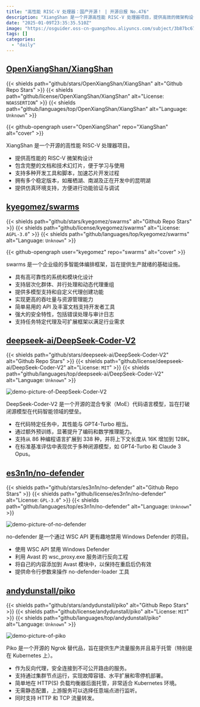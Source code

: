 ```yaml
---
title: "高性能 RISC-V 处理器：国产开源！ | 开源日报 No.476"
description: "XiangShan 是一个开源高性能 RISC-V 处理器项目，提供高效的微架构设计，配备完整的文档和技术幻灯片，支持多种开发工具，促进芯片开发，拥有多个稳定版本和仿真环境，便于功能验证与调试。"
date: "2025-01-09T23:35:35.510Z"
image: "https://osguider.oss-cn-guangzhou.aliyuncs.com/subject/3b87bc673fc35b51aa5f75de36b922d6.png"
tags: []
categories:
  - "daily"
---
```


## [OpenXiangShan/XiangShan](https://github.com/OpenXiangShan/XiangShan)

{{< shields path="github/stars/OpenXiangShan/XiangShan" alt="Github Repo Stars" >}} {{< shields path="github/license/OpenXiangShan/XiangShan" alt="License: `NOASSERTION`" >}} {{< shields path="github/languages/top/OpenXiangShan/XiangShan" alt="Language: `Unknown`" >}}

{{< github-opengraph user="OpenXiangShan" repo="XiangShan" alt="cover" >}}

XiangShan 是一个开源的高性能 RISC-V 处理器项目。

- 提供高性能的 RISC-V 微架构设计
- 包含完整的文档和技术幻灯片，便于学习与使用
- 支持多种开发工具和脚本，加速芯片开发过程
- 拥有多个稳定版本，如雁栖湖、南湖及正在开发中的昆明湖
- 提供仿真环境支持，方便进行功能验证与调试
  
## [kyegomez/swarms](https://github.com/kyegomez/swarms)

{{< shields path="github/stars/kyegomez/swarms" alt="Github Repo Stars" >}} {{< shields path="github/license/kyegomez/swarms" alt="License: `AGPL-3.0`" >}} {{< shields path="github/languages/top/kyegomez/swarms" alt="Language: `Unknown`" >}}

{{< github-opengraph user="kyegomez" repo="swarms" alt="cover" >}}

swarms 是一个企业级的多智能体编排框架，旨在提供生产就绪的基础设施。

- 具有高可靠性的系统和模块化设计
- 支持层次化群体、并行处理和动态代理重组
- 提供多模型支持和自定义代理创建功能
- 实现更高的吞吐量与资源管理能力
- 简单易用的 API 及丰富文档支持开发者工具
- 强大的安全特性，包括错误处理与审计日志
- 支持任务特定代理及可扩展框架以满足行业需求
  
## [deepseek-ai/DeepSeek-Coder-V2](https://github.com/deepseek-ai/DeepSeek-Coder-V2)

{{< shields path="github/stars/deepseek-ai/DeepSeek-Coder-V2" alt="Github Repo Stars" >}} {{< shields path="github/license/deepseek-ai/DeepSeek-Coder-V2" alt="License: `MIT`" >}} {{< shields path="github/languages/top/deepseek-ai/DeepSeek-Coder-V2" alt="Language: `Unknown`" >}}

![demo-picture-of-DeepSeek-Coder-V2](https://static.osguider.com/subject/github/deepseek-ai/DeepSeek-Coder-V2/249ac926c37b2b2de2f11a927ac222d9.png)

DeepSeek-Coder-V2 是一个开源的混合专家（MoE）代码语言模型，旨在打破闭源模型在代码智能领域的壁垒。

- 在代码特定任务中，其性能与 GPT4-Turbo 相当。
- 通过额外预训练，显著提升了编码和数学推理能力。
- 支持从 86 种编程语言扩展到 338 种，并将上下文长度从 16K 增加到 128K。
- 在标准基准评估中表现优于多种闭源模型，如 GPT4-Turbo 和 Claude 3 Opus。
  
## [es3n1n/no-defender](https://github.com/es3n1n/no-defender)

{{< shields path="github/stars/es3n1n/no-defender" alt="Github Repo Stars" >}} {{< shields path="github/license/es3n1n/no-defender" alt="License: `GPL-3.0`" >}} {{< shields path="github/languages/top/es3n1n/no-defender" alt="Language: `Unknown`" >}}

![demo-picture-of-no-defender](https://static.osguider.com/subject/github/es3n1n/no-defender/36780d5032db67b34bae519a63ba64a5.png)

no-defender 是一个通过 WSC API 更有趣地禁用 Windows Defender 的项目。

- 使用 WSC API 禁用 Windows Defender
- 利用 Avast 的 wsc_proxy.exe 服务进行反向工程
- 将自己的内容添加到 Avast 模块中，以保持在重启后仍有效
- 提供命令行参数来操作 no-defender-loader 工具
  
## [andydunstall/piko](https://github.com/andydunstall/piko)

{{< shields path="github/stars/andydunstall/piko" alt="Github Repo Stars" >}} {{< shields path="github/license/andydunstall/piko" alt="License: `MIT`" >}} {{< shields path="github/languages/top/andydunstall/piko" alt="Language: `Unknown`" >}}

![demo-picture-of-piko](https://static.osguider.com/subject/github/andydunstall/piko/5ccd54568304b287133a17847d9ac58a.png)

Piko 是一个开源的 Ngrok 替代品，旨在提供生产流量服务并且易于托管（特别是在 Kubernetes 上）。

- 作为反向代理，安全连接到不可公开路由的服务。
- 支持通过集群节点运行，实现故障容错、水平扩展和零停机部署。
- 简单地在 HTTP(S) 负载均衡器后面托管，非常适合 Kubernetes 环境。
- 无需静态配置，上游服务可以选择任意端点进行监听。
- 同时支持 HTTP 和 TCP 流量转发。
  
